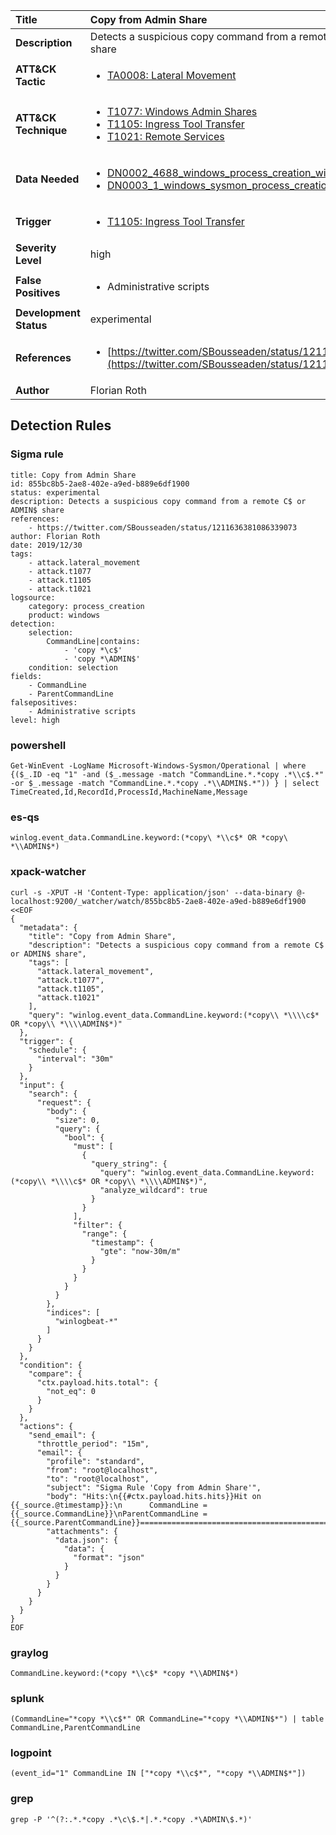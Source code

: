 | Title                    | Copy from Admin Share       |
|:-------------------------|:------------------|
| **Description**          | Detects a suspicious copy command from a remote C$ or ADMIN$ share |
| **ATT&amp;CK Tactic**    |  <ul><li>[TA0008: Lateral Movement](https://attack.mitre.org/tactics/TA0008)</li></ul>  |
| **ATT&amp;CK Technique** | <ul><li>[T1077: Windows Admin Shares](https://attack.mitre.org/techniques/T1077)</li><li>[T1105: Ingress Tool Transfer](https://attack.mitre.org/techniques/T1105)</li><li>[T1021: Remote Services](https://attack.mitre.org/techniques/T1021)</li></ul>  |
| **Data Needed**          | <ul><li>[DN0002_4688_windows_process_creation_with_commandline](../Data_Needed/DN0002_4688_windows_process_creation_with_commandline.md)</li><li>[DN0003_1_windows_sysmon_process_creation](../Data_Needed/DN0003_1_windows_sysmon_process_creation.md)</li></ul>  |
| **Trigger**              | <ul><li>[T1105: Ingress Tool Transfer](../Triggers/T1105.md)</li></ul>  |
| **Severity Level**       | high |
| **False Positives**      | <ul><li>Administrative scripts</li></ul>  |
| **Development Status**   | experimental |
| **References**           | <ul><li>[https://twitter.com/SBousseaden/status/1211636381086339073](https://twitter.com/SBousseaden/status/1211636381086339073)</li></ul>  |
| **Author**               | Florian Roth |


## Detection Rules

### Sigma rule

```
title: Copy from Admin Share
id: 855bc8b5-2ae8-402e-a9ed-b889e6df1900
status: experimental
description: Detects a suspicious copy command from a remote C$ or ADMIN$ share
references:
    - https://twitter.com/SBousseaden/status/1211636381086339073
author: Florian Roth
date: 2019/12/30
tags:
    - attack.lateral_movement
    - attack.t1077
    - attack.t1105
    - attack.t1021
logsource:
    category: process_creation
    product: windows
detection:
    selection:
        CommandLine|contains:
            - 'copy *\c$'
            - 'copy *\ADMIN$'
    condition: selection
fields:
    - CommandLine
    - ParentCommandLine
falsepositives:
    - Administrative scripts
level: high

```





### powershell
    
```
Get-WinEvent -LogName Microsoft-Windows-Sysmon/Operational | where {($_.ID -eq "1" -and ($_.message -match "CommandLine.*.*copy .*\\c$.*" -or $_.message -match "CommandLine.*.*copy .*\\ADMIN$.*")) } | select TimeCreated,Id,RecordId,ProcessId,MachineName,Message
```


### es-qs
    
```
winlog.event_data.CommandLine.keyword:(*copy\ *\\c$* OR *copy\ *\\ADMIN$*)
```


### xpack-watcher
    
```
curl -s -XPUT -H 'Content-Type: application/json' --data-binary @- localhost:9200/_watcher/watch/855bc8b5-2ae8-402e-a9ed-b889e6df1900 <<EOF
{
  "metadata": {
    "title": "Copy from Admin Share",
    "description": "Detects a suspicious copy command from a remote C$ or ADMIN$ share",
    "tags": [
      "attack.lateral_movement",
      "attack.t1077",
      "attack.t1105",
      "attack.t1021"
    ],
    "query": "winlog.event_data.CommandLine.keyword:(*copy\\ *\\\\c$* OR *copy\\ *\\\\ADMIN$*)"
  },
  "trigger": {
    "schedule": {
      "interval": "30m"
    }
  },
  "input": {
    "search": {
      "request": {
        "body": {
          "size": 0,
          "query": {
            "bool": {
              "must": [
                {
                  "query_string": {
                    "query": "winlog.event_data.CommandLine.keyword:(*copy\\ *\\\\c$* OR *copy\\ *\\\\ADMIN$*)",
                    "analyze_wildcard": true
                  }
                }
              ],
              "filter": {
                "range": {
                  "timestamp": {
                    "gte": "now-30m/m"
                  }
                }
              }
            }
          }
        },
        "indices": [
          "winlogbeat-*"
        ]
      }
    }
  },
  "condition": {
    "compare": {
      "ctx.payload.hits.total": {
        "not_eq": 0
      }
    }
  },
  "actions": {
    "send_email": {
      "throttle_period": "15m",
      "email": {
        "profile": "standard",
        "from": "root@localhost",
        "to": "root@localhost",
        "subject": "Sigma Rule 'Copy from Admin Share'",
        "body": "Hits:\n{{#ctx.payload.hits.hits}}Hit on {{_source.@timestamp}}:\n      CommandLine = {{_source.CommandLine}}\nParentCommandLine = {{_source.ParentCommandLine}}================================================================================\n{{/ctx.payload.hits.hits}}",
        "attachments": {
          "data.json": {
            "data": {
              "format": "json"
            }
          }
        }
      }
    }
  }
}
EOF

```


### graylog
    
```
CommandLine.keyword:(*copy *\\c$* *copy *\\ADMIN$*)
```


### splunk
    
```
(CommandLine="*copy *\\c$*" OR CommandLine="*copy *\\ADMIN$*") | table CommandLine,ParentCommandLine
```


### logpoint
    
```
(event_id="1" CommandLine IN ["*copy *\\c$*", "*copy *\\ADMIN$*"])
```


### grep
    
```
grep -P '^(?:.*.*copy .*\c\$.*|.*.*copy .*\ADMIN\$.*)'
```



